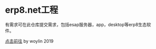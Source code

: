 # erp8.net工程

有需求可在此仓库提交需求，包括esap服务器，app，desktop等erp8生态软件。

[点击前往](https://github.com/esap/erp8/issues)
by woylin 2019
